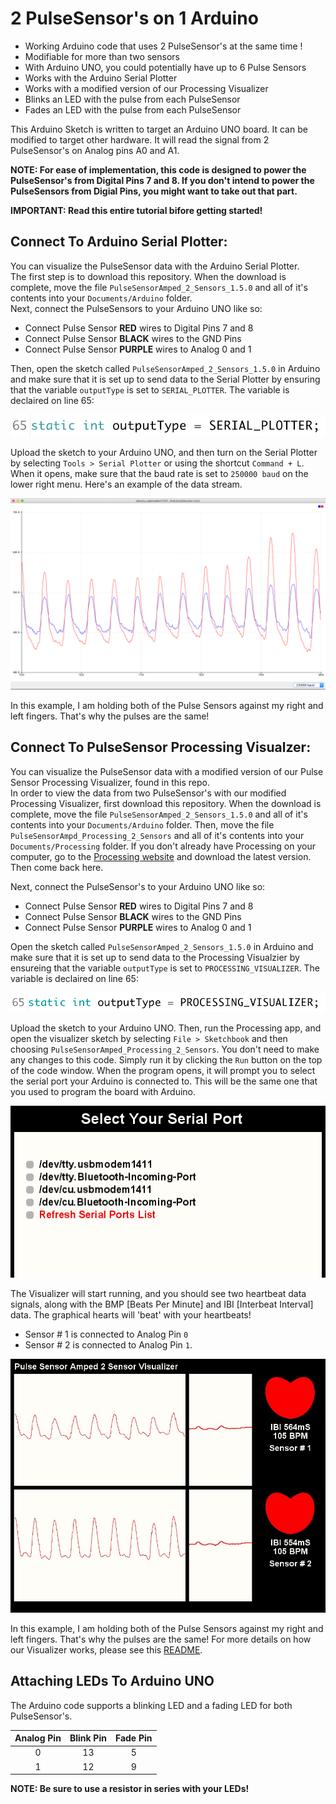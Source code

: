 # 2 PulseSensor's on 1 Arduino
* Working Arduino code that uses 2 PulseSensor's at the same time !  
* Modifiable for more than two sensors 
* With Arduino UNO, you could potentially have up to 6 Pulse Sensors   
* Works with the Arduino Serial Plotter 
* Works with a modified version of our Processing Visualizer
* Blinks an LED with the pulse from each PulseSensor
* Fades an LED with the pulse from each PulseSensor 

This Arduino Sketch is written to target an Arduino UNO board. It can be modified to target other hardware. It will read the signal from 2 PulseSensor's on Analog pins A0 and A1.

**NOTE: For ease of implementation, this code is designed to power the PulseSensor's from Digital Pins 7 and 8. If you don't intend to power the PulseSensors from Digial Pins, you might want to take out that part.**

**IMPORTANT: Read this entire tutorial bifore getting started!**

## Connect To Arduino Serial Plotter:

You can visualize the PulseSensor data with the Arduino Serial Plotter.  
The first step is to download this repository. When the download is complete, move the file `PulseSensorAmped_2_Sensors_1.5.0` and all of it's contents into your `Documents/Arduino` folder.  
Next, connect the PulseSensors to your Arduino UNO like so:

* Connect Pulse Sensor **RED** wires to Digital Pins 7 and 8
* Connect Pulse Sensor **BLACK** wires to the GND Pins
* Connect Pulse Sensor **PURPLE** wires to Analog 0 and 1

Then, open the sketch called `PulseSensorAmped_2_Sensors_1.5.0` in Arduino and make sure that it is set up to send data to the Serial Plotter by ensuring that the variable `outputType` is set to `SERIAL_PLOTTER`. The variable is declaired on line 65:

![outputType = SERIAL_PLOTTER](images/outputType-SERIAL_PLOTTER.png)

Upload the sketch to your Arduino UNO, and then turn on the Serial Plotter by selecting `Tools > Serial Plotter` or using the shortcut `Command + L`. When it opens, make sure that the baud rate is set to `250000 baud` on the lower right menu. Here's an example of the data stream.

![2 Pulse Serial Plotter](images/2_Pulse_Sensors_Serial_Plotter.png)

In this example, I am holding both of the Pulse Sensors against my right and left fingers. That's why the pulses are the same!


## Connect To PulseSensor Processing Visualzer:

You can visualize the PulseSensor data with a modified version of our Pulse Sensor Processing Visualizer, found in this repo.  
In order to view the data from two PulseSensor's with our modified Processing Visualizer, first download this repository. When the download is complete, move the file `PulseSensorAmped_2_Sensors_1.5.0` and all of it's contents into your `Documents/Arduino` folder. Then, move the file `PulseSensorAmpd_Processing_2_Sensors` and all of it's contents into your `Documents/Processing` folder. If you don't already have Processing on your computer, go to the [Processing website](http://www.processing.org) and download the latest version. Then come back here.  

Next, connect the PulseSensor's to your Arduino UNO like so:

* Connect Pulse Sensor **RED** wires to Digital Pins 7 and 8
* Connect Pulse Sensor **BLACK** wires to the GND Pins
* Connect Pulse Sensor **PURPLE** wires to Analog 0 and 1


Open the sketch called `PulseSensorAmped_2_Sensors_1.5.0` in Arduino and make sure that it is set up to send data to the Processing Visualzier by ensureing that the variable `outputType` is set to `PROCESSING_VISUALIZER`. The variable is declaired on line 65:

![outputType = SERIAL_PLOTTER](images/outputType-PROCESSING_VISUALIZER.png)

Upload the sketch to your Arduino UNO. Then, run the Processing app, and open the visualizer sketch by selecting `File > Sketchbook` and then choosing `PulseSensorAmped_Processing_2_Sensors`. You don't need to make any changes to this code. Simply run it by clicking the `Run` button on the top of the code window. When the program opens, it will prompt you to select the serial port your Arduino is connected to. This will be the same one that you used to program the board with Arduino.

![Select Serial Port](images/Processing-select_serial_port.png)

The Visualizer will start running, and you should see two heartbeat data signals, along with the BMP [Beats Per Minute] and IBI [Interbeat Interval] data. The graphical hearts will 'beat' with your heartbeats! 

* Sensor # 1 is connected to Analog Pin `0`
* Sensor # 2 is connected to Analog Pin `1`.

![2 Pulse Serial Plotter](images/2_Pulse_Sensors_Processing_Visualizer.jpg)

In this example, I am holding both of the Pulse Sensors against my right and left fingers. That's why the pulses are the same! For more details on how our Visualizer works, please see this [README](https://github.com/WorldFamousElectronics/PulseSensor_Amped_Processing_Visualizer). 

## Attaching LEDs To Arduino UNO

The Arduino code supports a blinking LED and a fading LED for both PulseSensor's.

| Analog Pin  |  Blink Pin  |  Fade Pin  |
|:-----------:|:-----------:|:----------:|
|      0      |     13      |     5      |
|      1      |     12      |     9      |

**NOTE: Be sure to use a resistor in series with your LEDs!** 
